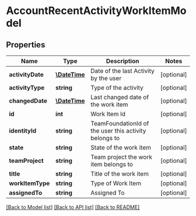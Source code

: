# AccountRecentActivityWorkItemModel

## Properties
Name | Type | Description | Notes
------------ | ------------- | ------------- | -------------
**activityDate** | [**\DateTime**](\DateTime.md) | Date of the last Activity by the user | [optional] 
**activityType** | **string** | Type of the activity | [optional] 
**changedDate** | [**\DateTime**](\DateTime.md) | Last changed date of the work item | [optional] 
**id** | **int** | Work Item Id | [optional] 
**identityId** | **string** | TeamFoundationId of the user this activity belongs to | [optional] 
**state** | **string** | State of the work item | [optional] 
**teamProject** | **string** | Team project the work item belongs to | [optional] 
**title** | **string** | Title of the work item | [optional] 
**workItemType** | **string** | Type of Work Item | [optional] 
**assignedTo** | **string** | Assigned To | [optional] 

[[Back to Model list]](../README.md#documentation-for-models) [[Back to API list]](../README.md#documentation-for-api-endpoints) [[Back to README]](../README.md)



